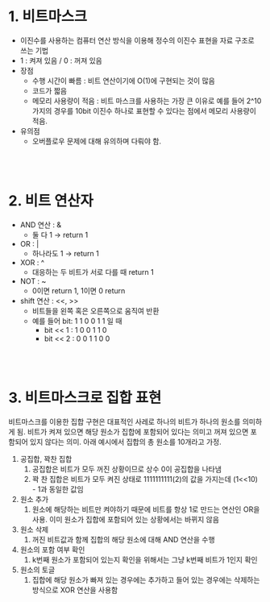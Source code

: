 # 1. 비트마스크

- 이진수를 사용하는 컴퓨터 연산 방식을 이용해 정수의 이진수 표현을 자료 구조로 쓰는 기법
- 1 : 켜져 있음 / 0 : 꺼져 있음
- 장점
    - 수행 시간이 빠름 : 비트 연산이기에 O(1)에 구현되는 것이 많음
    - 코드가 짧음
    - 메모리 사용량이 적음 : 비트 마스크를 사용하는 가장 큰 이유로 예를 들어 2^10 가지의 경우를 10bit 이진수 하나로 표현할 수 있다는 점에서 메모리 사용량이 적음.
- 유의점
    - 오버플로우 문제에 대해 유의하며 다뤄야 함.

<br/><br/>

# 2. 비트 연산자

- AND 연산 : &
    - 둘 다 1 → return 1
- OR : |
    - 하나라도 1 → return 1
- XOR : ^
    - 대응하는 두 비트가 서로 다를 때 return 1
- NOT : ~
    - 0이면 return 1, 1이면 0 return
- shift 연산 : <<, >>
    - 비트들을 왼쪽 혹은 오른쪽으로 움직여 반환
    - 예를 들어 bit: 1 1 0 0 1 1 일 때
        - bit << 1 : 1 0 0 1 1 0
        - bit << 2 : 0 0 1 1 0 0

<br/><br/>

# 3. 비트마스크로 집합 표현

비트마스크를 이용한 집합 구현은 대표적인 사레로 하나의 비트가 하나의 원소를 의미하게 됨. 비트가 켜져 있으면 해당 원소가 집합에 포함되어 있다는 의미고 꺼져 있으면 포함되어 있지 않다는 의미. 아래 예시에서 집합의 총 원소를 10개라고 가정. 

1. 공집합, 꽉찬 집합
    1. 공집합은 비트가 모두 꺼진 상황이므로 상수 0이 공집합을 나타냄
    2. 꽉 찬 집합은 비트가 모두 켜진 상태로 1111111111(2)의 값을 가지는데 (1<<10) - 1과 동일한 값임
2. 원소 추가
    1. 원소에 해당하는 비트만 켜야하기 때문에 비트를 항상 1로 만드는 연산인 OR을 사용. 이미 원소가 집합에 포함되어 있는 상황에서는 바뀌지 않음
3. 원소 삭제 
    1. 꺼진 비트값과 함께 집합의 해당 원소에 대해 AND 연산을 수행
4. 원소의 포함 여부 확인
    1. k번째 원소가 포함되어 있는지 확인을 위해서는 그냥 k번째 비트가 1인지 확인
5. 원소의 토글
    1. 집합에 해당 원소가 빠져 있는 경우에는 추가하고 들어 있는 경우에는 삭제하는 방식으로 XOR 연산을 사용함
